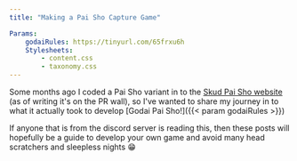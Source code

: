 ```yaml
---
title: "Making a Pai Sho Capture Game"

Params:
    godaiRules: https://tinyurl.com/65frxu6h
    Stylesheets:
        - content.css
        - taxonomy.css
---
```


Some months ago I coded a Pai Sho variant in to the [Skud Pai Sho website](https://skudpaisho.com/) (as of writing it's on the PR wall), so I've wanted to share my journey in to what it actually took to develop [Godai Pai Sho!]({{< param godaiRules >}})

If anyone that is from the discord server is reading this, then these posts will hopefully be a guide to develop your own game and avoid many head scratchers and sleepless nights 😁
